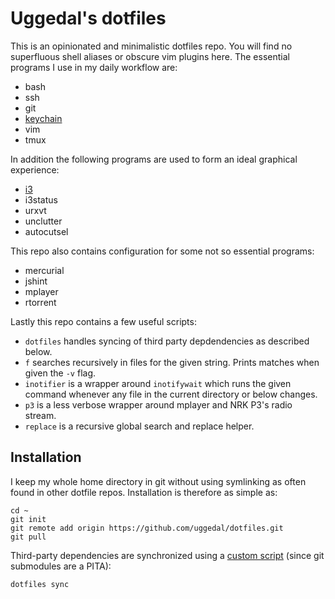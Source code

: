 Uggedal's dotfiles
==================

This is an opinionated and minimalistic dotfiles repo. You will find no
superfluous shell aliases or obscure vim plugins here. The essential programs
I use in my daily workflow are:

* bash
* ssh
* git
* [keychain][]
* vim
* tmux

In addition the following programs are used to form an ideal graphical
experience:

* [i3][]
* i3status
* urxvt
* unclutter
* autocutsel

This repo also contains configuration for some not so essential programs:

* mercurial
* jshint
* mplayer
* rtorrent

Lastly this repo contains a few useful scripts:

* `dotfiles` handles syncing of third party depdendencies as described
  below.
* `f` searches recursively in files for the given string. Prints matches when
  given the `-v` flag.
* `inotifier` is a wrapper around `inotifywait` which runs the given command
  whenever any file in the current directory or below changes.
* `p3` is a less verbose wrapper around mplayer and NRK P3's radio stream.
* `replace` is a recursive global search and replace helper.

Installation
------------

I keep my whole home directory in git without using symlinking as often
found in other dotfile repos. Installation is therefore as simple as:

    cd ~
    git init
    git remote add origin https://github.com/uggedal/dotfiles.git
    git pull

Third-party dependencies are synchronized using a [custom script][dotfiles]
(since git submodules are a PITA):

    dotfiles sync

[keychain]: http://www.funtoo.org/Keychain
[i3]: http://i3wm.org/
[dotfiles]: https://github.com/uggedal/dotfiles/tree/master/bin/dotfiles
